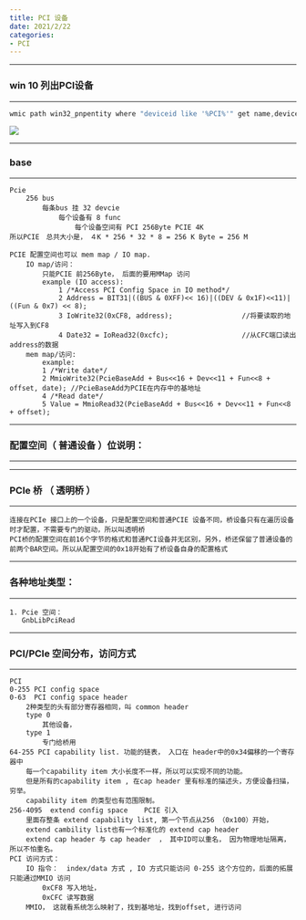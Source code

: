```yaml
---
title: PCI 设备
date: 2021/2/22
categories:
- PCI
---
```


---
### win 10 列出PCI设备
---
~~~c
wmic path win32_pnpentity where "deviceid like '%PCI%'" get name,deviceid
~~~
![](pci.png)


---
### base 
---
    Pcie 
        256 bus 
            每条bus 挂 32 devcie 
                每个设备有 8 func 
                    每个设备空间有 PCI 256Byte PCIE 4K 
    所以PCIE　总共大小是，　４K * 256 * 32 * 8 = 256 K Byte = 256 M 

    PCIE 配置空间也可以 mem map / IO map. 
        IO map/访问： 
            只能PCIE 前256Byte， 后面的要用MMap 访问
            example (IO access): 
                1 /*Access PCI Config Space in IO method*/
                2 Address = BIT31|((BUS & 0XFF)<< 16)|((DEV & 0x1F)<<11)|((Fun & 0x7) << 8);
                3 IoWrite32(0xCF8, address);                 //将要读取的地址写入到CF8
                4 Date32 = IoRead32(0xcfc);                  //从CFC端口读出address的数据
        mem map/访问: 
            example:
            1 /*Write date*/
            2 MmioWrite32(PcieBaseAdd + Bus<<16 + Dev<<11 + Fun<<8 + offset, date); //PcieBaseAdd为PCIE在内存中的基地址
            4 /*Read date*/ 
            5 Value = MmioRead32(PcieBaseAdd + Bus<<16 + Dev<<11 + Fun<<8 + offset);

---
### 配置空间（ 普通设备 ）位说明： 
---	
---
### PCIe 桥 （ 透明桥 ）
---

	连接在PCIe 接口上的一个设备，只是配置空间和普通PCIE 设备不同，桥设备只有在遍历设备时才配置，不需要专门的驱动，所以叫透明桥
	PCI桥的配置空间在前16个字节的格式和普通PCI设备并无区别，另外，桥还保留了普通设备的前两个BAR空间。所以从配置空间的0x18开始有了桥设备自身的配置格式

---
### 各种地址类型： 
---
	1. Pcie 空间： 
	   GnbLibPciRead 

---
### PCI/PCIe 空间分布，访问方式
---
    PCI 
    0-255 PCI config space 
    0-63  PCI config space header 
        2种类型的头有部分寄存器相同，叫 common header 
        type 0  
            其他设备，
        type 1 
            专门给桥用
    64-255 PCI capability list. 功能的链表， 入口在 header中的0x34偏移的一个寄存器中
        每一个capability item 大小长度不一样，所以可以实现不同的功能。
        但是所有的capability item , 在cap header 里有标准的描述头，方便设备扫描，穷举。
        capability item 的类型也有范围限制。
    256-4095  extend config space    PCIE 引入
        里面存整条 extend capability list, 第一个节点从256 （0x100）开始，
        extend cambility list也有一个标准化的 extend cap header
        extend cap header 与 cap header  ， 其中ID可以重名， 因为物理地址隔离，所以不怕重名。 
    PCI 访问方式： 	
        IO 指令：  index/data 方式 , IO 方式只能访问 0-255 这个方位的，后面的拓展只能通过MMIO 访问
            0xCF8 写入地址，
            0xCFC 读写数据
        MMIO， 这就看系统怎么映射了，找到基地址，找到offset, 进行访问
